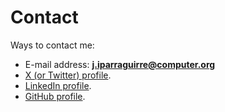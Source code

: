 # Contact

Ways to contact me:

* E-mail address: **<j.iparraguirre@computer.org>**
* [X (or Twitter) profile](https://github.com/javierip).
* [LinkedIn profile](https://www.linkedin.com/in/jiparraguirre/).
* [GitHub profile](https://github.com/javierip).

